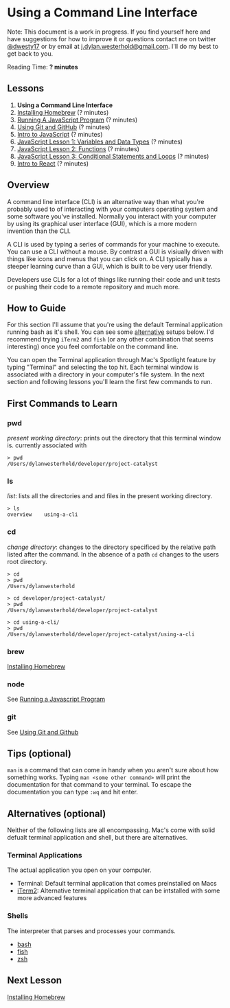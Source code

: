# Using a Command Line Interface

Note: This document is a work in progress. If you find yourself here and have suggestions for how to improve it or questions contact me on twitter [@dwesty17](https://twitter.com/dwesty17) or by email at j.dylan.westerhold@gmail.com. I'll do my best to get back to you.

Reading Time: **? minutes**

## Lessons
1. **Using a Command Line Interface**
1. [Installing Homebrew](https://github.com/project-catalyst/installing-homebrew) (? minutes)
1. [Running A JavaScript Program](https://github.com/project-catalyst/running-a-javascript-program) (? minutes)
1. [Using Git and GitHub](https://github.com/project-catalyst/using-git-and-github) (? minutes)
1. [Intro to JavaScript](https://github.com/project-catalyst/overview) (? minutes)
1. [JavaScript Lesson 1: Variables and Data Types](https://github.com/project-catalyst/overview) (? minutes)
1. [JavaScript Lesson 2: Functions](https://github.com/project-catalyst/overview) (? minutes)
1. [JavaScript Lesson 3: Conditional Statements and Loops](https://github.com/project-catalyst/overview) (? minutes)
1. [Intro to React](https://github.com/project-catalyst/overview) (? minutes)

## Overview

A command line interface (CLI) is an alternative way than what you're probably used to of interacting with your computers operating system and some software you've installed. Normally you interact with your computer by using its graphical user interface (GUI), which is a more modern invention than the CLI.

A CLI is used by typing a series of commands for your machine to execute. You can use a CLI without a mouse. By contrast a GUI is visiually driven with things like icons and menus that you can click on. A CLI typically has a steeper learning curve than a GUI, which is built to be very user friendly.

Developers use CLIs for a lot of things like running their code and unit tests or pushing their code to a remote repository and much more.

## How to Guide

For this section I'll assume that you're using the default Terminal application running bash as it's shell. You can see some [alternative](#Alternatives) setups below. I'd recommend trying `iTerm2` and `fish` (or any other combination that seems interesting) once you feel comfortable on the command line. 

You can open the Terminal application through Mac's Spotlight feature by typing "Terminal" and selecting the top hit. Each terminal window is associated with a directory in your computer's file system. In the next section and following lessons you'll learn the first few commands to run.

## First Commands to Learn

### pwd

_present working directory_: prints out the directory that this terminal window is. currently associated with

```shell
> pwd
/Users/dylanwesterhold/developer/project-catalyst
```

### ls

_list_: lists all the directories and and files in the present working directory.

```shell
> ls
overview    using-a-cli
```

### cd

_change directory_: changes to the directory specificed by the relative path listed after the command. In the absence of a path `cd` changes to the users root directory.

```shell
> cd
> pwd
/Users/dylanwesterhold
```

```shell
> cd developer/project-catalyst/
> pwd
/Users/dylanwesterhold/developer/project-catalyst
```

```shell
> cd using-a-cli/
> pwd
/Users/dylanwesterhold/developer/project-catalyst/using-a-cli
```

### brew

[Installing Homebrew](https://github.com/project-catalyst/installing-homebrew)

### node

See [Running a Javascript Program](https://github.com/project-catalyst/running-a-javascript-program)

### git

See [Using Git and Github](https://github.com/project-catalyst/using-git-and-github)

## Tips (optional)

`man` is a command that can come in handy when you aren't sure about how something works. Typing `man <some other command>` will print the documentation for that command to your terminal. To escape the documentation you can type `:wq` and hit enter.

## Alternatives (optional)

Neither of the following lists are all encompassing. Mac's come with solid defualt terminal application and shell, but there are alternatives.

### Terminal Applications

The actual application you open on your computer.

* Terminal: Default terminal application that comes preinstalled on Macs 
* [iTerm2](https://www.iterm2.com/): Alternative terminal application that can be intstalled with some more advanced features

### Shells

The interpreter that parses and processes your commands.

* [bash](https://www.gnu.org/software/bash/)
* [fish](https://fishshell.com/)
* [zsh](http://ohmyz.sh/)

## Next Lesson

[Installing Homebrew](https://github.com/project-catalyst/installing-homebrew)